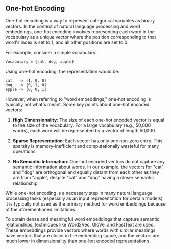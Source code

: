 ## One-hot Encoding

One-hot encoding is a way to represent categorical variables as binary vectors. In the context of natural language processing and word embeddings, one-hot encoding involves representing each word in the vocabulary as a unique vector where the position corresponding to that word's index is set to 1, and all other positions are set to 0.

For example, consider a simple vocabulary:
```
Vocabulary = {cat, dog, apple}
```
Using one-hot encoding, the representation would be:
```
cat   -> [1, 0, 0]
dog   -> [0, 1, 0]
apple -> [0, 0, 1]
```

However, when referring to "word embeddings," one-hot encoding is typically not what's meant. Some key points about one-hot encoded vectors:

1. **High Dimensionality**: The size of each one-hot encoded vector is equal to the size of the vocabulary. For a large vocabulary (e.g., 50,000 words), each word will be represented by a vector of length 50,000.

2. **Sparse Representation**: Each vector has only one non-zero entry. This sparsity is memory-inefficient and computationally wasteful for many operations.

3. **No Semantic Information**: One-hot encoded vectors do not capture any semantic information about words. In our example, the vectors for "cat" and "dog" are orthogonal and equally distant from each other as they are from "apple", despite "cat" and "dog" having a closer semantic relationship.

While one-hot encoding is a necessary step in many natural language processing tasks (especially as an input representation for certain models), it is typically not used as the primary method for word embeddings because of the aforementioned limitations.

To obtain dense and meaningful word embeddings that capture semantic relationships, techniques like Word2Vec, GloVe, and FastText are used. These embeddings provide vectors where words with similar meanings have vectors that are closer in the embedding space, and the vectors are much lower in dimensionality than one-hot encoded representations.